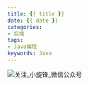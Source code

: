 ```yaml
---
title: {{ title }}
date: {{ date }}
categories:
- 后端
tags:
- Java编程
keywords: Java
---
```





![关注_小旋锋_微信公众号](http://image.laijianfeng.org/20190116_014816.png)
